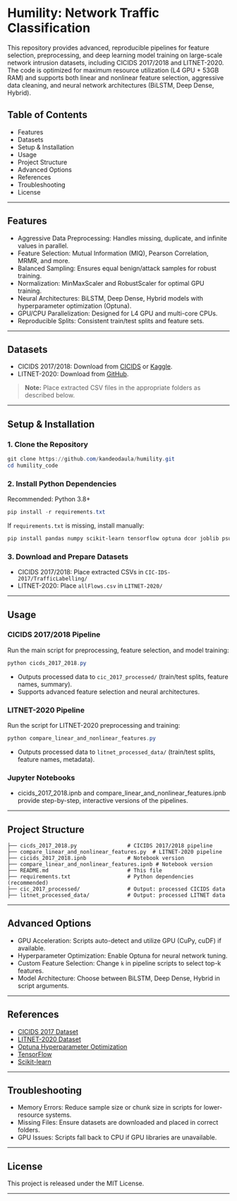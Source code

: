 # Humility: Network Traffic Classification

This repository provides advanced, reproducible pipelines for feature selection, preprocessing, and deep learning model training on large-scale network intrusion datasets, including CICIDS 2017/2018 and LITNET-2020. The code is optimized for maximum resource utilization (L4 GPU + 53GB RAM) and supports both linear and nonlinear feature selection, aggressive data cleaning, and neural network architectures (BiLSTM, Deep Dense, Hybrid).

## Table of Contents
- Features
- Datasets
- Setup & Installation
- Usage
- Project Structure
- Advanced Options
- References
- Troubleshooting
- License

---

## Features
- Aggressive Data Preprocessing: Handles missing, duplicate, and infinite values in parallel.
- Feature Selection: Mutual Information (MIQ), Pearson Correlation, MRMR, and more.
- Balanced Sampling: Ensures equal benign/attack samples for robust training.
- Normalization: MinMaxScaler and RobustScaler for optimal GPU training.
- Neural Architectures: BiLSTM, Deep Dense, Hybrid models with hyperparameter optimization (Optuna).
- GPU/CPU Parallelization: Designed for L4 GPU and multi-core CPUs.
- Reproducible Splits: Consistent train/test splits and feature sets.

---

## Datasets
- CICIDS 2017/2018: Download from [CICIDS](http://205.174.165.80/CICDataset/CIC-IDS-2017/Dataset/CIC-IDS-2017/CSVs/GeneratedLabelledFlows.zip) or [Kaggle](https://www.kaggle.com/chethuhn/network-intrusion-dataset).
- LITNET-2020: Download from [GitHub](https://github.com/Grigaliunas/electronics9050800/raw/refs/heads/main/dataset/ALLinONE.zip).

> **Note:** Place extracted CSV files in the appropriate folders as described below.

---

## Setup & Installation

### 1. Clone the Repository
```powershell
git clone https://github.com/kandeodaula/humility.git
cd humility_code
```

### 2. Install Python Dependencies
Recommended: Python 3.8+

```powershell
pip install -r requirements.txt
```

If `requirements.txt` is missing, install manually:
```powershell
pip install pandas numpy scikit-learn tensorflow optuna dcor joblib psutil
```

### 3. Download and Prepare Datasets
- CICIDS 2017/2018: Place extracted CSVs in `CIC-IDS-2017/TrafficLabelling/`
- LITNET-2020: Place `allFlows.csv` in `LITNET-2020/`

---

## Usage

### CICIDS 2017/2018 Pipeline
Run the main script for preprocessing, feature selection, and model training:
```powershell
python cicds_2017_2018.py
```
- Outputs processed data to `cic_2017_processed/` (train/test splits, feature names, summary).
- Supports advanced feature selection and neural architectures.

### LITNET-2020 Pipeline
Run the script for LITNET-2020 preprocessing and training:
```powershell
python compare_linear_and_nonlinear_features.py
```
- Outputs processed data to `litnet_processed_data/` (train/test splits, feature names, metadata).

### Jupyter Notebooks
- cicids_2017_2018.ipnb and compare_linear_and_nonlinear_features.ipnb provide step-by-step, interactive versions of the pipelines.

---

## Project Structure
```
├── cicds_2017_2018.py                # CICIDS 2017/2018 pipeline
├── compare_linear_and_nonlinear_features.py  # LITNET-2020 pipeline
├── cicids_2017_2018.ipnb             # Notebook version
├── compare_linear_and_nonlinear_features.ipnb # Notebook version
├── README.md                         # This file
├── requirements.txt                  # Python dependencies (recommended)
├── cic_2017_processed/               # Output: processed CICIDS data
├── litnet_processed_data/            # Output: processed LITNET data
```

---

## Advanced Options
- GPU Acceleration: Scripts auto-detect and utilize GPU (CuPy, cuDF) if available.
- Hyperparameter Optimization: Enable Optuna for neural network tuning.
- Custom Feature Selection: Change `k` in pipeline scripts to select top-k features.
- Model Architecture: Choose between BiLSTM, Deep Dense, Hybrid in script arguments.

---

## References
- [CICIDS 2017 Dataset](https://www.unb.ca/cic/datasets/malmem-2017.html)
- [LITNET-2020 Dataset](https://github.com/Grigaliunas/electronics9050800)
- [Optuna Hyperparameter Optimization](https://optuna.org/)
- [TensorFlow](https://www.tensorflow.org/)
- [Scikit-learn](https://scikit-learn.org/)

---

## Troubleshooting
- Memory Errors: Reduce sample size or chunk size in scripts for lower-resource systems.
- Missing Files: Ensure datasets are downloaded and placed in correct folders.
- GPU Issues: Scripts fall back to CPU if GPU libraries are unavailable.

---

## License
This project is released under the MIT License.

---